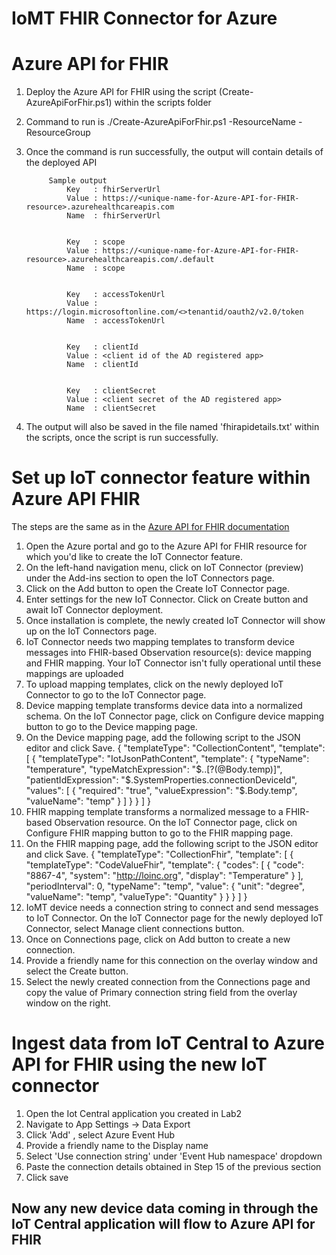 # IoMT FHIR Connector for Azure

# Azure API for FHIR

1. Deploy the Azure API for FHIR using the script (Create-AzureApiForFhir.ps1) within the scripts folder
2. Command to run is ./Create-AzureApiForFhir.ps1 -ResourceName <unique-name-for-Azure-API-for-FHIR- resource> -ResourceGroup <resource-group-name>
3. Once the command is run successfully, the output will contain details of the deployed API


            Sample output
                Key   : fhirServerUrl
                Value : https://<unique-name-for-Azure-API-for-FHIR- resource>.azurehealthcareapis.com
                Name  : fhirServerUrl


                Key   : scope
                Value : https://<unique-name-for-Azure-API-for-FHIR- resource>.azurehealthcareapis.com/.default
                Name  : scope


                Key   : accessTokenUrl
                Value : https://login.microsoftonline.com/<>tenantid/oauth2/v2.0/token
                Name  : accessTokenUrl


                Key   : clientId
                Value : <client id of the AD registered app>
                Name  : clientId


                Key   : clientSecret
                Value : <client secret of the AD registered app>
                Name  : clientSecret

4. The output will also be saved in the file named 'fhirapidetails.txt' within the scripts, once the script is run successfully.

# Set up IoT connector feature within Azure API FHIR 

The steps are the same as in the [Azure API for FHIR documentation](https://docs.microsoft.com/en-us/azure/healthcare-apis/iot-fhir-portal-quickstart)

1. Open the Azure portal and go to the Azure API for FHIR resource for which you'd like to create the IoT Connector feature.
2. On the left-hand navigation menu, click on IoT Connector (preview) under the Add-ins section to open the IoT Connectors page.
3. Click on the Add button to open the Create IoT Connector page.
4. Enter settings for the new IoT Connector. Click on Create button and await IoT Connector deployment.
5. Once installation is complete, the newly created IoT Connector will show up on the IoT Connectors page.
6. IoT Connector needs two mapping templates to transform device messages into FHIR-based Observation resource(s): device mapping and FHIR mapping. Your IoT Connector isn't fully operational until these mappings are uploaded
7. To upload mapping templates, click on the newly deployed IoT Connector to go to the IoT Connector page.
8. Device mapping template transforms device data into a normalized schema. On the IoT Connector page, click on Configure device mapping button to go to the Device mapping page.
9. On the Device mapping page, add the following script to the JSON editor and click Save.
            {
            "templateType": "CollectionContent",
            "template": [
                {
                    "templateType": "IotJsonPathContent",
                    "template": {
                        "typeName": "temperature",
                        "typeMatchExpression": "$..[?(@Body.temp)]",
                        "patientIdExpression": "$.SystemProperties.connectionDeviceId",
                        "values": [
                            {
                                "required": "true",
                                "valueExpression": "$.Body.temp",
                                "valueName": "temp"
                            }
                        ]
                    }
                }
            ]
        }
10. FHIR mapping template transforms a normalized message to a FHIR-based Observation resource. On the IoT Connector page, click on Configure FHIR mapping button to go to the FHIR mapping page.
11. On the FHIR mapping page, add the following script to the JSON editor and click Save.
                {
            "templateType": "CollectionFhir",
            "template": [
                {
                    "templateType": "CodeValueFhir",
                    "template": {
                        "codes": [
                            {
                                "code": "8867-4",
                                "system": "http://loinc.org",
                                "display": "Temperature"
                            }
                        ],
                        "periodInterval": 0,
                        "typeName": "temp",
                        "value": {
                            "unit": "degree",
                            "valueName": "temp",
                            "valueType": "Quantity"
                        }
                    }
                }
            ]
        }
12. IoMT device needs a connection string to connect and send messages to IoT Connector. On the IoT Connector page for the newly deployed IoT Connector, select Manage client connections button.
13. Once on Connections page, click on Add button to create a new connection.
14. Provide a friendly name for this connection on the overlay window and select the Create button.
15. Select the newly created connection from the Connections page and copy the value of Primary connection string field from the overlay window on the right.

# Ingest data from IoT Central to Azure API for FHIR using the new IoT connector

1. Open the Iot Central application you created in Lab2
2. Navigate to App Settings -> Data Export
3. Click 'Add' , select Azure Event Hub 
4. Provide a friendly name to the Display name
5. Select 'Use connection string' under 'Event Hub namespace' dropdown
6. Paste the connection details obtained in Step 15 of the previous section
7. Click save

## **Now any new device data coming in through the IoT Central application will flow to Azure API for FHIR**